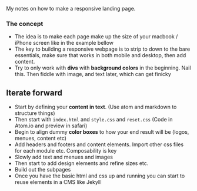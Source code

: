 My notes on how to make a responsive landing page. <!--more-->

### The concept
- The idea is to make each page make up the size of your macbook / iPhone screen like in the example bellow
- The key to building a responsive webpage is to strip to down to the bare essentials, make sure that works in both mobile and desktop, then add content.
- Try to only work with **divs** with **background colors** in the beginning. Nail this. Then fiddle with image, and text later, which can get finicky

## Iterate forward
- Start by defining your **content in text**. (Use atom and markdown to structure things)
- Then start with `index.html` and `style.css` and `reset.css` (Code in Atom.io and preview in safari)
- Begin to align dummy **color boxes** to how your end result will be (logos, menues, content etc)
- Add headers and footers and content elements. Import other css files for each module etc. Composability is key
- Slowly add text and menues and images
- Then start to add design elements and refine sizes etc.
- Build out the subpages
- Once you have the basic html and css up and running you can start to reuse elements in a CMS like Jekyll
